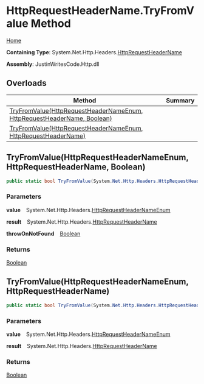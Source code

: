 # HttpRequestHeaderName\.TryFromValue Method

[Home](../../../../README.md)

**Containing Type**: System\.Net\.Http\.Headers\.[HttpRequestHeaderName](../README.md)

**Assembly**: JustinWritesCode\.Http\.dll

## Overloads

| Method | Summary |
| ------ | ------- |
| [TryFromValue(HttpRequestHeaderNameEnum, HttpRequestHeaderName, Boolean)](#4199453442) | |
| [TryFromValue(HttpRequestHeaderNameEnum, HttpRequestHeaderName)](#2494361213) | |

<a id="4199453442"></a>

## TryFromValue\(HttpRequestHeaderNameEnum, HttpRequestHeaderName, Boolean\) 

```csharp
public static bool TryFromValue(System.Net.Http.Headers.HttpRequestHeaderNameEnum value, out System.Net.Http.Headers.HttpRequestHeaderName result, bool throwOnNotFound)
```

### Parameters

**value** &ensp; System\.Net\.Http\.Headers\.[HttpRequestHeaderNameEnum](../../HttpRequestHeaderNameEnum/README.md)

**result** &ensp; System\.Net\.Http\.Headers\.[HttpRequestHeaderName](../README.md)

**throwOnNotFound** &ensp; [Boolean](https://docs.microsoft.com/en-us/dotnet/api/system.boolean)

### Returns

[Boolean](https://docs.microsoft.com/en-us/dotnet/api/system.boolean)

<a id="2494361213"></a>

## TryFromValue\(HttpRequestHeaderNameEnum, HttpRequestHeaderName\) 

```csharp
public static bool TryFromValue(System.Net.Http.Headers.HttpRequestHeaderNameEnum value, out System.Net.Http.Headers.HttpRequestHeaderName result)
```

### Parameters

**value** &ensp; System\.Net\.Http\.Headers\.[HttpRequestHeaderNameEnum](../../HttpRequestHeaderNameEnum/README.md)

**result** &ensp; System\.Net\.Http\.Headers\.[HttpRequestHeaderName](../README.md)

### Returns

[Boolean](https://docs.microsoft.com/en-us/dotnet/api/system.boolean)

